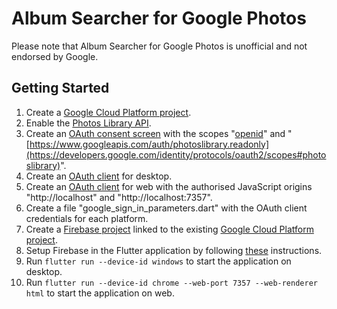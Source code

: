 # Album Searcher for Google Photos

Please note that Album Searcher for Google Photos is unofficial and not endorsed by Google.

## Getting Started

1. Create a [Google Cloud Platform project](https://console.cloud.google.com/projectcreate).
2. Enable the [Photos Library API](https://console.cloud.google.com/apis/library/photoslibrary.googleapis.com).
3. Create an [OAuth consent screen](https://console.cloud.google.com/apis/credentials/consent) with the scopes "[openid](https://developers.google.com/identity/protocols/oauth2/scopes#oauth2)" and "[https://www.googleapis.com/auth/photoslibrary.readonly](https://developers.google.com/identity/protocols/oauth2/scopes#photoslibrary)".
4. Create an [OAuth client](https://console.cloud.google.com/apis/credentials/oauthclient) for desktop.
5. Create an [OAuth client](https://console.cloud.google.com/apis/credentials/oauthclient) for web with the authorised JavaScript origins "http://localhost" and "http://localhost:7357".
6. Create a file "google_sign_in_parameters.dart" with the OAuth client credentials for each platform.
7. Create a [Firebase project](https://console.firebase.google.com) linked to the existing [Google Cloud Platform project](https://console.cloud.google.com).
8. Setup Firebase in the Flutter application by following [these](https://firebase.google.com/docs/flutter/setup) instructions.
9. Run `flutter run --device-id windows` to start the application on desktop.
10. Run `flutter run --device-id chrome --web-port 7357 --web-renderer html` to start the application on web.
